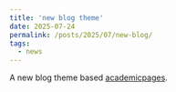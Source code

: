 ```yaml
---
title: 'new blog theme'
date: 2025-07-24
permalink: /posts/2025/07/new-blog/
tags:
  - news
---
```


A new blog theme based [academicpages](https://github.com/academicpages/academicpages.github.io).